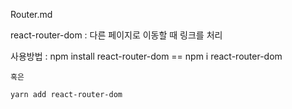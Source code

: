 
Router.md

react-router-dom :
    다른 페이지로 이동할 때 링크를 처리

사용방법 :
    npm install react-router-dom == npm i react-router-dom
    
    혹은
    
    yarn add react-router-dom